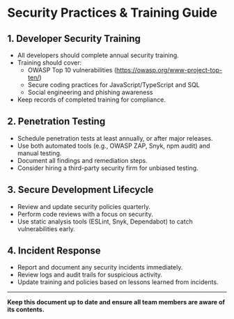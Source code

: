 # Security Practices & Training Guide

## 1. Developer Security Training
- All developers should complete annual security training.
- Training should cover:
  - OWASP Top 10 vulnerabilities (https://owasp.org/www-project-top-ten/)
  - Secure coding practices for JavaScript/TypeScript and SQL
  - Social engineering and phishing awareness
- Keep records of completed training for compliance.

## 2. Penetration Testing
- Schedule penetration tests at least annually, or after major releases.
- Use both automated tools (e.g., OWASP ZAP, Snyk, npm audit) and manual testing.
- Document all findings and remediation steps.
- Consider hiring a third-party security firm for unbiased testing.

## 3. Secure Development Lifecycle
- Review and update security policies quarterly.
- Perform code reviews with a focus on security.
- Use static analysis tools (ESLint, Snyk, Dependabot) to catch vulnerabilities early.

## 4. Incident Response
- Report and document any security incidents immediately.
- Review logs and audit trails for suspicious activity.
- Update training and policies based on lessons learned from incidents.

---

**Keep this document up to date and ensure all team members are aware of its contents.** 